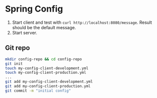 # Spring Config

1. Start client and test with `curl http://localhost:8080/message`. Result should be the default message.
1. Start server.

## Git repo

```bash
mkdir config-repo && cd config-repo
git init
touch my-config-client-development.yml
touch my-config-client-production.yml
...
git add my-config-client-development.yml
git add my-config-client-production.yml
git commit -m "initial config"
```